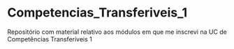 # Competencias_Transferiveis_1
Repositório com material relativo aos módulos em que me inscrevi na UC de Competências Transferíveis 1
